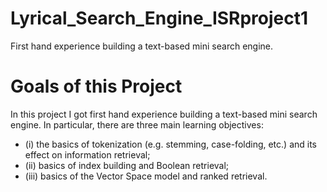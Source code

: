 # Lyrical_Search_Engine_ISRproject1
First hand experience building a text-based mini search engine.

# Goals of this Project
In this project I got first hand experience building a text-based mini search engine. In particular, there are three main learning objectives: 
* (i) the basics of tokenization (e.g. stemming, case-folding, etc.) and its effect on information retrieval; 
* (ii) basics of index building and Boolean retrieval; 
* (iii) basics of the Vector Space model and ranked retrieval.
